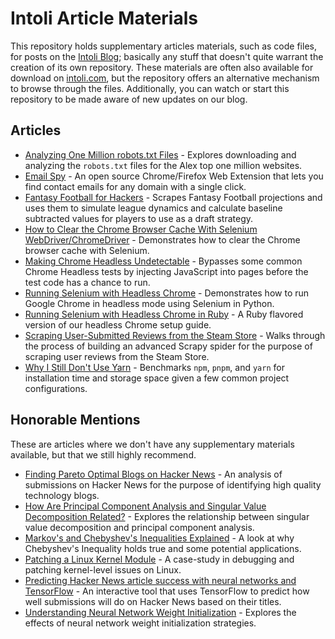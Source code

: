 # Intoli Article Materials

This repository holds supplementary articles materials, such as code files, for posts on the [Intoli Blog](https://intoli.com/blog/); basically any stuff that doesn't quite warrant the creation of its own repository.
These materials are often also available for download on [intoli.com](https://intoli.com), but the repository offers an alternative mechanism to browse through the files.
Additionally, you can watch or start this repository to be made aware of new updates on our blog.


## Articles

- [Analyzing One Million robots.txt Files](analyzing-one-million-robots-txt-files) - Explores downloading and analyzing the `robots.txt` files for the Alex top one million websites.
- [Email Spy](email-spy) - An open source Chrome/Firefox Web Extension that lets you find contact emails for any domain with a single click.
- [Fantasy Football for Hackers](fantasy-football-for-hackers) - Scrapes Fantasy Football projections and uses them to simulate league dynamics and calculate baseline subtracted values for players to use as a draft strategy.
- [How to Clear the Chrome Browser Cache With Selenium WebDriver/ChromeDriver](clear-the-chrome-browser-cache) -  Demonstrates how to clear the Chrome browser cache with Selenium.
- [Making Chrome Headless Undetectable](making-chrome-headless-undetectable) - Bypasses some common Chrome Headless tests by injecting JavaScript into pages before the test code has a chance to run.
- [Running Selenium with Headless Chrome](running-selenium-with-headless-chrome) - Demonstrates how to run Google Chrome in headless mode using Selenium in Python.
- [Running Selenium with Headless Chrome in Ruby](running-selenium-with-headless-chrome-in-ruby) - A Ruby flavored version of our headless Chrome setup guide.
- [Scraping User-Submitted Reviews from the Steam Store](steam-scraper) - Walks through the process of building an advanced Scrapy spider for the purpose of scraping user reviews from the Steam Store.
- [Why I Still Don't Use Yarn](node-package-manager-benchmarks) - Benchmarks `npm`, `pnpm`, and `yarn` for installation time and storage space given a few common project configurations.


## Honorable Mentions

These are articles where we don't have any supplementary materials available, but that we still highly recommend.

- [Finding Pareto Optimal Blogs on Hacker News](https://intoli.com/blog/pareto-optimal-blogs/) - An analysis of submissions on Hacker News for the purpose of identifying high quality technology blogs.
- [How Are Principal Component Analysis and Singular Value Decomposition Related?](https://intoli.com/blog/pca-and-svd/) - Explores the relationship between singular value decomposition and principal component analysis.
- [Markov's and Chebyshev's Inequalities Explained](https://intoli.com/blog/chebyshevs-inequality/) - A look at why Chebyshev's Inequality holds true and some potential applications.
- [Patching a Linux Kernel Module](https://intoli.com/blog/patching-a-linux-kernel-module/) - A case-study in debugging and patching kernel-level issues on Linux.
- [Predicting Hacker News article success with neural networks and TensorFlow](https://intoli.com/blog/hacker-news-title-tool/) - An interactive tool that uses TensorFlow to predict how well submissions will do on Hacker News based on their titles.
- [Understanding Neural Network Weight Initialization](https://intoli.com/blog/neural-network-initialization/) - Explores the effects of neural network weight initialization strategies.
